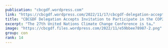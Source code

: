 ```yaml
---
publication: "cbcgdf.wordpress.com"
link: "https://cbcgdf.wordpress.com/2022/11/17/cbcgdf-delegation-accepts-invitation-to-participate-in-the-cop27-side-event-of-the-international-4-per1000-initiative-healthy-earth-healthy-soil/"
title: "CBCGDF Delegation Accepts Invitation to Participate in the COP27 Side Event of the International “4 per1000” Initiative – Healthy Earth, Healthy Soil"
excerpt: "The 27th United Nations Climate Change Conference is ta…"
image: "https://cbcgdf.files.wordpress.com/2022/11/e59bbee78987-2.png"
group: con
rank: 14
---
```

